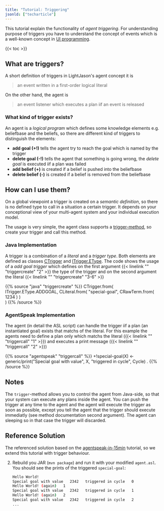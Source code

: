 ```yaml
---
title: "Tutorial: Triggering"
jsonld: ["techarticle"]
---
```


This tutorial explain the functionality of _agent triggering_. For understanding purpose of triggers you have to understand the concept of events which is a well-known concept in [UI programming](https://docs.oracle.com/javase/tutorial/uiswing/events/).

{{< toc >}}

## What are triggers?

A short definition of triggers in LightJason's agent concept it is

> an event written in a first-order logical literal

On the other hand, the agent is

> an event listener which executes a plan iif an event is released


### What kind of trigger exists?

An agent is a _logical program_ which defines some knowledge elements e.g. beliefbase and the beliefs, so there are different kind of triggers to distinguish the elements:

* __add goal (+!)__ tells the agent try to reach the goal which is named by the trigger
* __delete goal (-!)__ tells the agent that something is going wrong, the _delete goal_ is executed iif a plan was failed
* __add belief (+)__ is created if a belief is pushed into the beliefbase
* __delete belief (-)__ is created if a belief is removed from the beliefbase


## How can I use them?

On a global viewpoint a trigger is created on a _semantic definition_, so there is no defined  type to call in a situation a certain trigger. It depends on your conceptional view of your multi-agent system and your individual execution model. 

The usage is very simple, the agent class supports a [trigger-method](http://lightjason.github.io/AgentSpeak/sources/db/d62/interfaceorg_1_1lightjason_1_1agentspeak_1_1agent_1_1IAgent_3_01T_01extends_01IAgent_3_04_4_01_4.html#af453e6a5f02ca05958925af4a8c04c10), so create your trigger and call this method.


### Java Implementation

A trigger is a combination of a _literal_ and a _trigger type_. Both elements are defined as classes [CTrigger](http://lightjason.github.io/AgentSpeak/sources/d1/d5a/classorg_1_1lightjason_1_1agentspeak_1_1language_1_1instantiable_1_1plan_1_1trigger_1_1CTrigger.html) and [ITrigger.EType](http://lightjason.github.io/AgentSpeak/sources/d9/d18/enumorg_1_1lightjason_1_1agentspeak_1_1language_1_1instantiable_1_1plan_1_1trigger_1_1ITrigger_1_1EType.html). The code shows the usage of a _add goal trigger_ which defines on the first argument {{< linelink "" "triggercreate" "2" >}} the type of the trigger and on the second argument the literal {{< linelink "" "triggercreate" "3-6" >}}

<!-- htmlmin:ignore -->
{{% source "java" "triggercreate" %}}
CTrigger.from(
	ITrigger.EType.ADDGOAL,
   	CLiteral.from( 
   		"special-goal",
       CRawTerm.from( 1234 )
    )        
)
{{% /source %}}
<!-- htmlmin:ignore -->



### AgentSpeak Implementation

The agent (in detail the ASL script) can handle the trigger iif a plan (an instantiated goal) exists that matchs of the literal. For this example the agents need to define a plan only which matchs the literal ({{< linelink "" "triggercall" "1" >}}) and executes a print message ({{< linelink "" "triggercall" "2" >}})

<!-- htmlmin:ignore -->
{{% source "agentspeak" "triggercall" %}}
+!special-goal(X) <-
    generic/print("Special goal with value", X, "triggered in cycle", Cycle)
.
{{% /source %}}
<!-- htmlmin:ignore -->


## Notes

The ```trigger```-method allows you to control the agent from Java-side, so that your system can execute any plans inside the agent. You can push the trigger at any time to the agent and the agent will execute the trigger as soon as possible, except you tell the agent that the trigger should execute immediatly (see method documentation second argument). The agent can sleeping so in that case the trigger will discarded.


## Reference Solution

The referenced solution based on the [agentspeak-in-15min](agentspeak-in-fifteen-minutes) tutorial, so we extend this tutorial with trigger behaviour.    
    
    
2. Rebuild you JAR (```mvn package```) and run it with your modified ```agent.asl```. You should see the prints of the triggered ```special-goal```:
         
    <!-- htmlmin:ignore -->
    ```bash
    Hello World!
    Special goal with value   2342   triggered in cycle   0
    Hello World! (again)   1
    Special goal with value   2342   triggered in cycle   1
    Hello World! (again)   2
    Special goal with value   2342   triggered in cycle   2
    ...
    ```
    <!-- htmlmin:ignore -->
